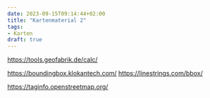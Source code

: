```yaml
---
date: 2023-09-15T09:14:44+02:00
title: "Kartenmaterial 2"
tags:
- Karten
draft: true
---
```


https://tools.geofabrik.de/calc/

https://boundingbox.klokantech.com/
https://linestrings.com/bbox/


https://taginfo.openstreetmap.org/
